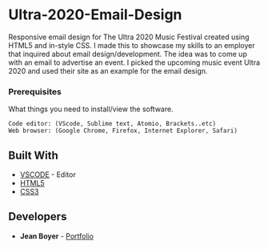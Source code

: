 # Ultra-2020-Email-Design
Responsive email design for The Ultra 2020 Music Festival created using HTML5 and in-style CSS. I made this to showcase my skills to an employer that inquired about email design/development. The idea was to come up with an email to advertise an event. I picked the upcoming music event Ultra 2020 and used their site as an example for the email design. 


### Prerequisites

What things you need to install/view the software.

```
Code editor: (VScode, Sublime text, Atomio, Brackets..etc)
Web browser: (Google Chrome, Firefox, Internet Explorer, Safari)
```

## Built With
* [VSCODE](https://code.visualstudio.com/) - Editor
* [HTML5](https://www.w3schools.com/html/html5_intro.asp)
* [CSS3](https://www.w3schools.com/css/)


## Developers

* **Jean Boyer** - [Portfolio](http://jeanarbo.com/)

